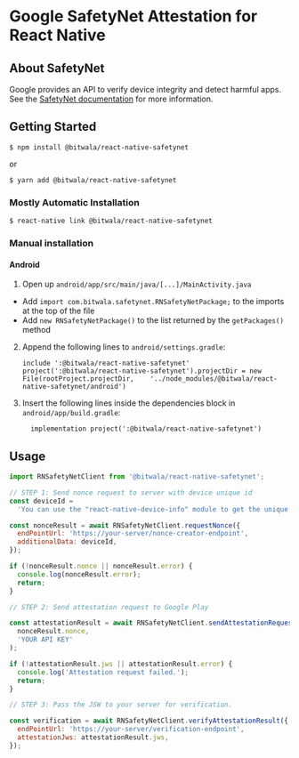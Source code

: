 # Google SafetyNet Attestation for React Native

## About SafetyNet

Google provides an API to verify device integrity and detect harmful apps. See the [SafetyNet documentation](https://developer.android.com/training/safetynet/index.html) for more information.

## Getting Started

`$ npm install @bitwala/react-native-safetynet`

or

`$ yarn add @bitwala/react-native-safetynet`

### Mostly Automatic Installation

`$ react-native link @bitwala/react-native-safetynet`

### Manual installation

#### Android

1. Open up `android/app/src/main/java/[...]/MainActivity.java`

- Add `import com.bitwala.safetynet.RNSafetyNetPackage;` to the imports at the top of the file
- Add `new RNSafetyNetPackage()` to the list returned by the `getPackages()` method

2. Append the following lines to `android/settings.gradle`:
   ```
   include ':@bitwala/react-native-safetynet'
   project(':@bitwala/react-native-safetynet').projectDir = new File(rootProject.projectDir, 	'../node_modules/@bitwala/react-native-safetynet/android')
   ```
3. Insert the following lines inside the dependencies block in `android/app/build.gradle`:
   ```
     implementation project(':@bitwala/react-native-safetynet')
   ```

## Usage

```javascript
import RNSafetyNetClient from '@bitwala/react-native-safetynet';

// STEP 1: Send nonce request to server with device unique id
const deviceId =
  'You can use the "react-native-device-info" module to get the unique id of device';

const nonceResult = await RNSafetyNetClient.requestNonce({
  endPointUrl: 'https://your-server/nonce-creator-endpoint',
  additionalData: deviceId,
});

if (!nonceResult.nonce || nonceResult.error) {
  console.log(nonceResult.error);
  return;
}

// STEP 2: Send attestation request to Google Play

const attestationResult = await RNSafetyNetClient.sendAttestationRequest(
  nonceResult.nonce,
  'YOUR API KEY'
);

if (!attestationResult.jws || attestationResult.error) {
  console.log('Attestation request failed.');
  return;
}

// STEP 3: Pass the JSW to your server for verification.

const verification = await RNSafetyNetClient.verifyAttestationResult({
  endPointUrl: 'https://your-server/verification-endpoint',
  attestationJws: attestationResult.jws,
});
```
